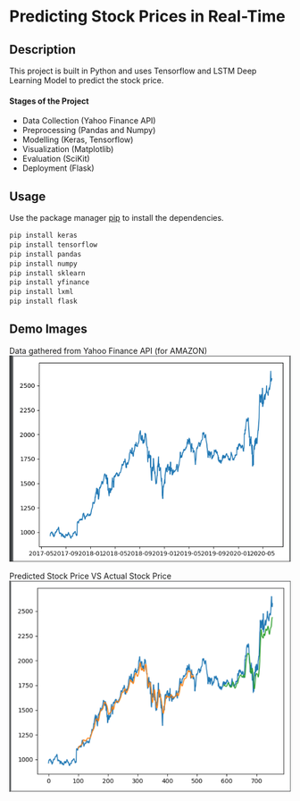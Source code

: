 # Predicting Stock Prices in Real-Time

## Description

This project is built in Python and uses Tensorflow and LSTM Deep Learning Model to predict the stock price.
#### Stages of the Project
- Data Collection (Yahoo Finance API)
- Preprocessing (Pandas and Numpy)
- Modelling (Keras, Tensorflow)
- Visualization (Matplotlib)
- Evaluation (SciKit)
- Deployment (Flask)

## Usage 
Use the package manager [pip](https://pip.pypa.io/en/stable/) to install the dependencies.
```bash
pip install keras
pip install tensorflow
pip install pandas
pip install numpy
pip install sklearn
pip install yfinance
pip install lxml
pip install flask
```
## Demo Images
Data gathered from Yahoo Finance API (for AMAZON)
![Data Plot](/pics/Initial_Stock_Price_Trend.PNG)

Predicted Stock Price VS Actual Stock Price
![Predicted vs Actual](/pics/Prediction_vs_actual.PNG)
